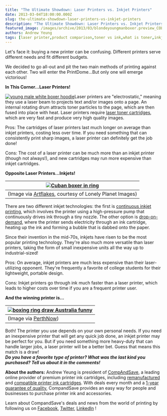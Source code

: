 ```yaml
---
title: "The Ultimate Showdown: Laser Printers vs. Inkjet Printers"
date: 2013-03-04T18:00:00.000Z
slug: the-ultimate-showdown-laser-printers-vs-inkjet-printers
description: "The Ultimate Showdown: Laser Printers vs. Inkjet Printers"
featured_image: /images/archive/2013/03/blondeyoungmanboxer.preview_COLOURBOX2284637.jpeg
authors: Andrew Yeung
tags: [laser printer,product comparison,toner vs ink,what is toner,inkjet printers vs laser printers,laser printers vs inkjet printers,inkjet printer]
---
```


Let's face it: buying a new printer can be confusing. Different printers serve different needs and fit different budgets.

We decided to go all-out and pit the two main methods of printing against each other. Two will enter the PrintDome...But only one will emerge victorious!

**In This Corner...Laser Printers!**

[![young male white boxer hoodie](/blog/images/young-boxer-with-hoodies.jpeg "young male white boxer hoodie")](/blog/images/young-boxer-with-hoodies.jpeg)Laser printers are "electrostatic," meaning they use a laser beam to projects text and/or images onto a page. An internal rotating drum attracts toner particles to the page, which are then fused into place with heat. Laser printers require [laser toner cartridges](https://www.compandsave.com/), which are very fast and produce very high quality images.

Pros: The cartridges of laser printers last much longer on average than inkjet printers, costing less over time. If you need something that can consistently print sharp images, a laser printer can definitely get the job done!

Cons: The cost of a laser printer can be much more than an inkjet printer (though not always!), and new cartridges may run more expensive than inkjet cartridges.

**Opposite Laser Printers...Inkjets!**

| [![Cuban boxer in ring](/blog/images/Cuban-boxer-young-man.jpg "Cuban boxer in ring")](/blog/images/Cuban-boxer-young-man.jpg) |
| ------------------------------------------------------------------------------------------------------------------------- |
| (Image via [Artflakes](https://www.artflakes.com), courtesy of Lonely Planet Images)                                      |

There are two different inkjet technologies: the first is [continuous inkjet printing](https://en.wikipedia.org/wiki/Inkjet%5Fprinter#Continuous%5Finkjet), which involves the printer using a high-pressure pump that continuously drives ink through a tiny nozzle. The other option is [drop-on-demand](https://en.wikipedia.org/wiki/Inkjet%5Fprinter#Drop-on-demand), where the printer sends electricity through an ink cartridge, heating up the ink and forming a bubble that is dabbed onto the paper.

Since their invention in the mid-70s, inkjets have risen to be the most popular printing technology. They're also much more versatile than laser printers, taking the form of small inexpensive units all the way up to industrial-sized!

Pros: On average, inkjet printers are much less expensive than their laser-utilizing opponent. They're frequently a favorite of college students for their lightweight, portable design.

Cons: Inkjet printers go through ink much faster than a laser printer, which leads to higher costs over time if you are a frequent printer user.

**And the winning printer is...**

| [![boxing ring draw Australia funny](/blog/images/boxing-match-draw.jpg "boxing ring draw Australia funny")](/blog/images/boxing-match-draw.jpg) |
| ------------------------------------------------------------------------------------------------------------------------------------------- |
| (Image via [PerthNow](https://www.perthnow.com.au/news/wa/get-in-the-ring-at-burswood-ng-8ec99160ba2492a10a7d07da21ce88d0))                 |

Both! The printer you use depends on your own personal needs. If you need an inexpensive printer that will get any quick job done, an inkjet printer may be perfect for you. But if you need something more heavy-duty that can handle larger jobs, a laser printer will be a better bet. Guess that means this match is a draw!  
**_Do you have a favorite type of printer? What was the last kind you purchased? Tell us about it in the comments!_**

**About the authors:** Andrew Yeung is president of [CompAndSave](https://www.compandsave.com/), a leading online provider of premium printer ink cartridges, including [remanufactured](https://www.compandsave.com/help) and [compatible printer ink cartridges](https://www.compandsave.com/help). With deals every month and a [1-year guarantee of quality](https://www.compandsave.com/help), CompandSave provides an easy way for people and businesses to purchase printer ink and accessories.

Learn about CompandSave's deals and news from the world of printing by following us on [Facebook](https://www.facebook.com/compandsave.ink), [Twitter](https://twitter.com/compandsave), [LinkedIn](https://www.linkedin.com) !